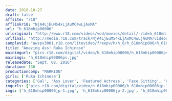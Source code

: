 ```yaml
---
date: 2018-10-27
draft: false
affsite: "r18"
afflinkr18: "NjA4LjEuMS4xLjAuMC4wLjAuMA"
url: "h_618mhip00006"
urloriginal: "http://www.r18.com/videos/vod/movies/detail/-/id=h_618mhip00006"
urlfinal: "http://media.r18.com/track/NjA4LjEuMS4xLjAuMC4wLjAuMA/videos/vod/movies/detail/-/id=h_618mhip00006"
samplevid: "awspv3001.r18.com/litevideo/freepv/h/h_6/h_618mhip006/h_618mhip006_dmb_w.mp4"
title: "Amazing Ass! Ruka Ichinose"
mainimgurl: "pics.r18.com/digital/video/h_618mhip00006/h_618mhip00006ps.jpg"
mainimgs: "h_618mhip00006ps.jpg"
releasedate: "Sept. 08, 2016"
duration: 136
productioncomp: "MARRION"
girls: ['Ruka Ichinose']
categories: ['Gal', 'Ass Lover', 'Featured Actress', 'Face Sitting', 'Hi-Def']
imgurls: ['pics.r18.com/digital/video/h_618mhip00006/h_618mhip00006jp-1.jpg', 'pics.r18.com/digital/video/h_618mhip00006/h_618mhip00006jp-2.jpg', 'pics.r18.com/digital/video/h_618mhip00006/h_618mhip00006jp-3.jpg', 'pics.r18.com/digital/video/h_618mhip00006/h_618mhip00006jp-4.jpg', 'pics.r18.com/digital/video/h_618mhip00006/h_618mhip00006jp-5.jpg', 'pics.r18.com/digital/video/h_618mhip00006/h_618mhip00006jp-6.jpg', 'pics.r18.com/digital/video/h_618mhip00006/h_618mhip00006jp-7.jpg', 'pics.r18.com/digital/video/h_618mhip00006/h_618mhip00006jp-8.jpg', 'pics.r18.com/digital/video/h_618mhip00006/h_618mhip00006jp-9.jpg', 'pics.r18.com/digital/video/h_618mhip00006/h_618mhip00006jp-10.jpg', 'pics.r18.com/digital/video/h_618mhip00006/h_618mhip00006jp-11.jpg', 'pics.r18.com/digital/video/h_618mhip00006/h_618mhip00006jp-12.jpg', 'pics.r18.com/digital/video/h_618mhip00006/h_618mhip00006jp-13.jpg', 'pics.r18.com/digital/video/h_618mhip00006/h_618mhip00006jp-14.jpg', 'pics.r18.com/digital/video/h_618mhip00006/h_618mhip00006jp-15.jpg', 'pics.r18.com/digital/video/h_618mhip00006/h_618mhip00006jp-16.jpg', 'pics.r18.com/digital/video/h_618mhip00006/h_618mhip00006jp-17.jpg', 'pics.r18.com/digital/video/h_618mhip00006/h_618mhip00006jp-18.jpg', 'pics.r18.com/digital/video/h_618mhip00006/h_618mhip00006jp-19.jpg', 'pics.r18.com/digital/video/h_618mhip00006/h_618mhip00006jp-20.jpg']
imgs: ['h_618mhip00006jp-1.jpg', 'h_618mhip00006jp-2.jpg', 'h_618mhip00006jp-3.jpg', 'h_618mhip00006jp-4.jpg', 'h_618mhip00006jp-5.jpg', 'h_618mhip00006jp-6.jpg', 'h_618mhip00006jp-7.jpg', 'h_618mhip00006jp-8.jpg', 'h_618mhip00006jp-9.jpg', 'h_618mhip00006jp-10.jpg', 'h_618mhip00006jp-11.jpg', 'h_618mhip00006jp-12.jpg', 'h_618mhip00006jp-13.jpg', 'h_618mhip00006jp-14.jpg', 'h_618mhip00006jp-15.jpg', 'h_618mhip00006jp-16.jpg', 'h_618mhip00006jp-17.jpg', 'h_618mhip00006jp-18.jpg', 'h_618mhip00006jp-19.jpg', 'h_618mhip00006jp-20.jpg']
---
```

